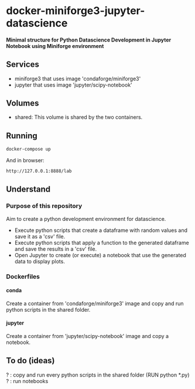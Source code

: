 # docker-miniforge3-jupyter-datascience

#### Minimal structure for Python Datascience Development in Jupyter Notebook using Miniforge environment

## Services
- miniforge3 that uses image 'condaforge/miniforge3'
- jupyter that uses image 'jupyter/scipy-notebook'

## Volumes
- shared:
This volume is shared by the two containers.

## Running
```sh
docker-compose up
```
And in browser: 

```sh
http://127.0.0.1:8888/lab
```

## Understand
### Purpose of this repository
Aim to create a python development environment for datascience.
- Execute python scripts that create a dataframe with random values and save it as a 'csv' file.
- Execute python scripts that apply a function to the generated dataframe and save the results in a 'csv' file.
- Open Jupyter to create (or execute) a notebook that use the generated data to display plots.
### Dockerfiles
#### conda
Create a container from 'condaforge/miniforge3' image and copy and run python scripts in the shared folder.

#### jupyter
Create a container from 'jupyter/scipy-notebook' image and copy a notebook.

## To do (ideas)
? : copy and run every python scripts in the shared folder (RUN python *.py)
? : run notebooks
